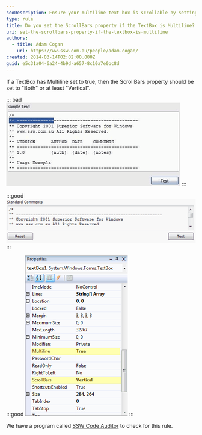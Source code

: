 ```yaml
---
seoDescription: Ensure your multiline text box is scrollable by setting the ScrollBars property to "Both" or "Vertical".
type: rule
title: Do you set the ScrollBars property if the TextBox is Multiline?
uri: set-the-scrollbars-property-if-the-textbox-is-multiline
authors:
  - title: Adam Cogan
    url: https://ww.ssw.com.au/people/adam-cogan/
created: 2014-03-14T02:02:00.000Z
guid: e5c31a04-6a24-4b9d-a657-8c10a7e0bc8d
---
```


If a TextBox has Multiline set to true, then the ScrollBars property should be set to "Both" or at least "Vertical".

<!--endintro-->

::: bad
![Figure: Bad example - Multiline TextBox without "Vertical" scroll bar.](multiline_bad.gif)
:::

:::good
![Figure: Good example - Multiline TextBox with "Vertical" scroll bar](multiline_good.gif)
:::

:::good
![Figure: Good example - Set the ScrollBars property to "Vertical" if the TextBox is Multiline](multilinetextbox.gif)
:::

We have a program called [SSW Code Auditor](https://ww.ssw.com.au/ssw/CodeAuditor/) to check for this rule.

